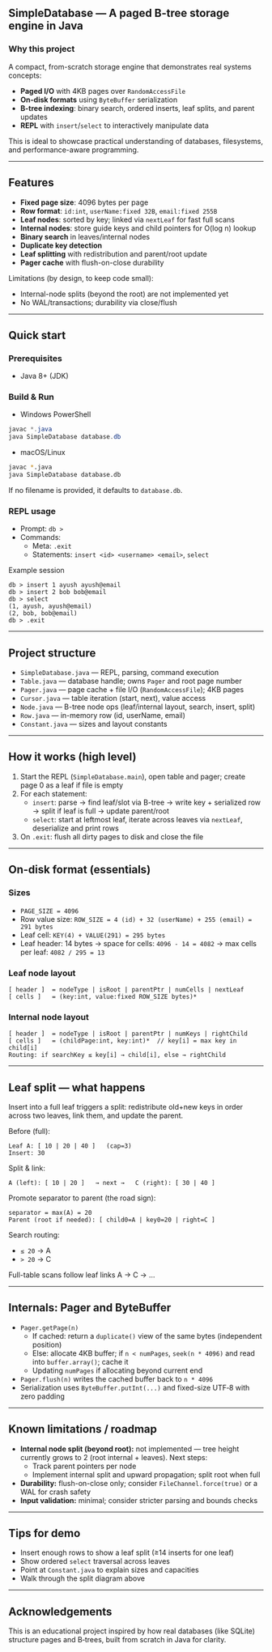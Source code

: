 ## SimpleDatabase — A paged B-tree storage engine in Java


### Why this project
A compact, from-scratch storage engine that demonstrates real systems concepts:
- **Paged I/O** with 4KB pages over `RandomAccessFile`
- **On-disk formats** using `ByteBuffer` serialization
- **B-tree indexing**: binary search, ordered inserts, leaf splits, and parent updates
- **REPL** with `insert`/`select` to interactively manipulate data


This is ideal to showcase practical understanding of databases, filesystems, and performance-aware programming.


---


## Features
- **Fixed page size**: 4096 bytes per page
- **Row format**: `id:int`, `userName:fixed 32B`, `email:fixed 255B`
- **Leaf nodes**: sorted by key; linked via `nextLeaf` for fast full scans
- **Internal nodes**: store guide keys and child pointers for O(log n) lookup
- **Binary search** in leaves/internal nodes
- **Duplicate key detection**
- **Leaf splitting** with redistribution and parent/root update
- **Pager cache** with flush-on-close durability


Limitations (by design, to keep code small):
- Internal-node splits (beyond the root) are not implemented yet
- No WAL/transactions; durability via close/flush


---


## Quick start


### Prerequisites
- Java 8+ (JDK)


### Build & Run
- Windows PowerShell
```powershell
javac *.java
java SimpleDatabase database.db
```
- macOS/Linux
```bash
javac *.java
java SimpleDatabase database.db
```
If no filename is provided, it defaults to `database.db`.


### REPL usage
- Prompt: `db > `
- Commands:
  - Meta: `.exit`
  - Statements: `insert <id> <username> <email>`, `select`


Example session
```text
db > insert 1 ayush ayush@email
db > insert 2 bob bob@email
db > select
(1, ayush, ayush@email)
(2, bob, bob@email)
db > .exit
```


---


## Project structure
- `SimpleDatabase.java` — REPL, parsing, command execution
- `Table.java` — database handle; owns `Pager` and root page number
- `Pager.java` — page cache + file I/O (`RandomAccessFile`); 4KB pages
- `Cursor.java` — table iteration (start, next), value access
- `Node.java` — B-tree node ops (leaf/internal layout, search, insert, split)
- `Row.java` — in-memory row (id, userName, email)
- `Constant.java` — sizes and layout constants


---


## How it works (high level)
1. Start the REPL (`SimpleDatabase.main`), open table and pager; create page 0 as a leaf if file is empty
2. For each statement:
   - `insert`: parse → find leaf/slot via B-tree → write key + serialized row → split if leaf is full → update parent/root
   - `select`: start at leftmost leaf, iterate across leaves via `nextLeaf`, deserialize and print rows
3. On `.exit`: flush all dirty pages to disk and close the file


---


## On-disk format (essentials)


### Sizes
- `PAGE_SIZE = 4096`
- Row value size: `ROW_SIZE = 4 (id) + 32 (userName) + 255 (email) = 291 bytes`
- Leaf cell: `KEY(4) + VALUE(291) = 295 bytes`
- Leaf header: 14 bytes → space for cells: `4096 - 14 = 4082` → max cells per leaf: `4082 / 295 = 13`


### Leaf node layout
```text
[ header ]  = nodeType | isRoot | parentPtr | numCells | nextLeaf
[ cells ]   = (key:int, value:fixed ROW_SIZE bytes)*
```


### Internal node layout
```text
[ header ]  = nodeType | isRoot | parentPtr | numKeys | rightChild
[ cells ]   = (childPage:int, key:int)*  // key[i] = max key in child[i]
Routing: if searchKey ≤ key[i] → child[i], else → rightChild
```


---


## Leaf split — what happens
Insert into a full leaf triggers a split: redistribute old+new keys in order across two leaves, link them, and update the parent.


Before (full):
```text
Leaf A: [ 10 | 20 | 40 ]   (cap=3)
Insert: 30
```
Split & link:
```text
A (left): [ 10 | 20 ]   → next →   C (right): [ 30 | 40 ]
```
Promote separator to parent (the road sign):
```text
separator = max(A) = 20
Parent (root if needed): [ child0=A | key0=20 | right=C ]
```
Search routing:
- `≤ 20` → A
- `> 20` → C


Full-table scans follow leaf links A → C → ...


---


## Internals: Pager and ByteBuffer
- `Pager.getPage(n)`
  - If cached: return a `duplicate()` view of the same bytes (independent position)
  - Else: allocate 4KB buffer; if `n < numPages`, `seek(n * 4096)` and read into `buffer.array()`; cache it
  - Updating `numPages` if allocating beyond current end
- `Pager.flush(n)` writes the cached buffer back to `n * 4096`
- Serialization uses `ByteBuffer.putInt(...)` and fixed-size UTF‑8 with zero padding


---


## Known limitations / roadmap
- **Internal node split (beyond root):** not implemented — tree height currently grows to 2 (root internal + leaves). Next steps:
  - Track parent pointers per node
  - Implement internal split and upward propagation; split root when full
- **Durability:** flush-on-close only; consider `FileChannel.force(true)` or a WAL for crash safety
- **Input validation:** minimal; consider stricter parsing and bounds checks


---


## Tips for demo
- Insert enough rows to show a leaf split (≥14 inserts for one leaf)
- Show ordered `select` traversal across leaves
- Point at `Constant.java` to explain sizes and capacities
- Walk through the split diagram above


---


## Acknowledgements
This is an educational project inspired by how real databases (like SQLite) structure pages and B‑trees, built from scratch in Java for clarity.
